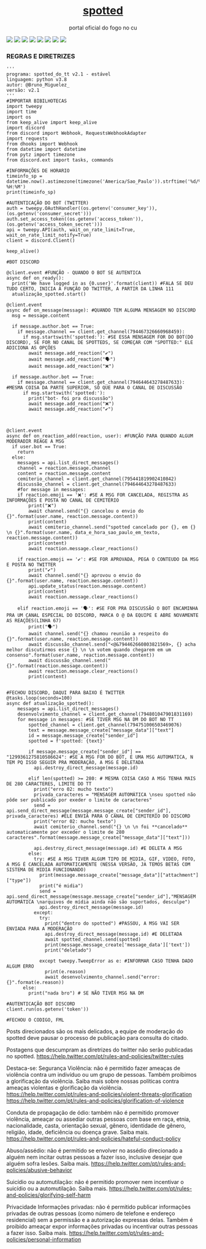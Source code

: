 <h1 align="center">
    <a href="https://twitter.com/Spotted_do_tt">spotted</a>
</h1>
<p align="center">portal oficial do fogo no cu</p>

[![](https://img.shields.io/discord/794297088246153246?color=7289da&label=Discord&logo=Discord&style=for-the-badge)](https://discord.gg/fHaMSAKsg7)
[![](https://img.shields.io/static/v1?label=project%20version&message=v2.1&color=sucess&style=for-the-badge)](https://github.com/apatacadof/spotted/blob/main/spotted_v2.py)
[![](https://img.shields.io/github/license/apatacadof/spotted?logo=&style=for-the-badge)](https://raw.githubusercontent.com/apatacadof/spotted/7a1142bd2d2aef7e32b69a8038080377b415d953/LICENSE)
[![](https://img.shields.io/static/v1?label=pyhon&message=2.7|3.5|3.6|3.7|3.8&logo=python&color=informational&style=for-the-badge)](https://www.python.org/)
[![](https://img.shields.io/static/v1?label=project&message=beta&color=yellowgreen&style=for-the-badge)](https://github.com/apatacadof/spotted/blob/main/spotted.py)
[![](https://img.shields.io/uptimerobot/status/m786806468-a734c9b76f9e14caac6270ec?style=for-the-badge)]()
[![](https://img.shields.io/uptimerobot/ratio/7/m786806468-a734c9b76f9e14caac6270ec?style=for-the-badge)]()
[![](https://img.shields.io/uptimerobot/ratio/m786806468-a734c9b76f9e14caac6270ec?label=uptime%20last%2030%20days&style=for-the-badge)]()


### REGRAS E DIRETRIZES
```
'''
programa: spotted_do_tt v2.1 - estável
linguagem: python v3.8
autor: @Bruno_Miguelez_
versão: v2.1
'''
#IMPORTAR BIBILHOTECAS
import tweepy
import time
import os
from keep_alive import keep_alive
import discord
from discord import Webhook, RequestsWebhookAdapter
import requests
from dhooks import Webhook
from datetime import datetime
from pytz import timezone
from discord.ext import tasks, commands

#INFORMAÇÕES DE HORARIO
timeinfo_sp = datetime.now().astimezone(timezone('America/Sao_Paulo')).strftime('%d/%m/%Y %H:%M')
print(timeinfo_sp)

#AUTENTICAÇÃO DO BOT (TWITTER)
auth = tweepy.OAuthHandler((os.getenv('consumer_key')),(os.getenv('consumer_secret')))
auth.set_access_token((os.getenv('access_token')),(os.getenv('access_token_secret')))
api = tweepy.API(auth, wait_on_rate_limit=True, wait_on_rate_limit_notify=True)
client = discord.Client()

keep_alive()

#BOT DISCORD

@client.event #FUNÇÃO - QUANDO O BOT SE AUTENTICA
async def on_ready():
  print('We have logged in as {0.user}'.format(client)) #FALA SE DEU TUDO CERTO, INICIA A FUNÇÃO DO TWITTER, A PARTIR DA LINHA 111
  atualização_spotted.start()

@client.event
async def on_message(message): #QUANDO TEM ALGUMA MENSAGEM NO DISCORD
  msg = message.content

  if message.author.bot == True:
    if message.channel == client.get_channel(794467326660968459):
      if msg.startswith('spotted:'): #SE ESSA MENSAGEM FOR DO BOT(DO DISCORD), SE FOR NO CANAL DE SPOTTEDS, SE COMEÇAR COM "SPOTTED:" ELE ADICIONA AS OPÇÕES 
        await message.add_reaction("✔️")
        await message.add_reaction("🗣️")
        await message.add_reaction("❌")

  if message.author.bot == True:
    if message.channel == client.get_channel(794644643278487633): #MESMA COISA DA PARTE SUPERIOR, SÓ QUE PARA O CANAL DE DISCUSSÃO
      if msg.startswith('spotted:'):
        print("bot- foi pra discussão")
        await message.add_reaction("❌")
        await message.add_reaction("✔️")

    

@client.event
async def on_reaction_add(reaction, user): #FUNÇÃO PARA QUANDO ALGUM MODERADIR REAGE A MSG
  if user.bot == True:
    return
  else:
    messages = api.list_direct_messages()
    channel = reaction.message.channel
    content = reaction.message.content
    cemiterio_channel = client.get_channel(795441819902410842)
    discussão_channel = client.get_channel(794644643278487633)
    #for message in messages:
    if reaction.emoji == '❌': #SE A MSG FOR CANCELADA, REGISTRA AS INFORMAÇÕES E POSTA NO CANAL DE CEMITÉRIO
        print("❌")
        await channel.send("{} cancelou o envio do {}".format(user.name, reaction.message.content))
        print(content)
        await cemiterio_channel.send("spotted cancelado por {}, em {} \n {}".format(user.name, data_e_hora_sao_paulo_em_texto, reaction.message.content))
        print(content)
        await reaction.message.clear_reactions()
      
    if reaction.emoji == '✔️': #SE FOR APROVADA, PEGA O CONTEUDO DA MSG E POSTA NO TWITTER
        print("✔️")     
        await channel.send("{} aprovou o envio do {}".format(user.name, reaction.message.content))
        api.update_status(reaction.message.content)
        print(content)
        await reaction.message.clear_reactions()

    elif reaction.emoji == '🗣️': #SE FOR PRA DISCUSSÃO O BOT ENCAMINHA PRA UM CANAL ESPECIAL DO DISCORD, MARCA O @ DA EQUIPE E ABRE NOVAMENTE AS REAÇÕES(LINHA 67)
        print("🗣️")
        await channel.send("{} chamou reunião a respeito do {}".format(user.name, reaction.message.content))
        await discussão_channel.send("<@&794462660803821569>, {} acha melhor discutirmos esse {} \n \n votem quando chegarem em um consenso".format(user.name, reaction.message.content))
        await discussão_channel.send("{}".format(reaction.message.content))
        await reaction.message.clear_reactions()
        print(content)
    
    
#FECHOU DISCORD, DAQUI PARA BAIXO É TWITTER
@tasks.loop(seconds=100)
async def atualização_spotted():
    messages = api.list_direct_messages()
    desenvolvimento_channel = client.get_channel(794801047901831169)
    for message in messages: #SE TIVER MSG NA DM DO BOT NO TT
        spotted_channel = client.get_channel(794751006503469076)
        text = message.message_create["message_data"]["text"]
        id = message.message_create["sender_id"]
        spotted = f'spotted: {text}'

        if message.message_create["sender_id"] == "1299361275810586624": #SE A MSG FOR DO BOT, É UMA MSG AUTOMATICA, N TEM PQ ISSO SEGUIR PRA MODERAÇÃO, A MSG É DELETADA
          api.destroy_direct_message(message.id)

        elif len(spotted) >= 280: # MESMA COISA CASO A MSG TENHA MAIS DE 280 CARACTERES, LIMITE DO TT
          print("erro 02: mucho texto")
          privada_caracteres = "MENSAGEM AUTOMÁTICA \nseu spotted não pôde ser publicado por exeder o limite de caracteres"
          send = api.send_direct_message(message.message_create["sender_id"], privada_caracteres) #ELE ENVIA PARA O CANAL DE CEMITERIO DO DISCORD
          print("error 02: mucho texto")
          await cemiterio_channel.send("{} \n \n foi **cancelado** automaticamente por exceder o limite de 280 caracteres".format(message.message_create["message_data"]["text"]))

          api.destroy_direct_message(message.id) #E DELETA A MSG
        else:
          try: #SE A MSG TIVER ALGUM TIPO DE MIDIA, GIF, VIDEO, FOTO, A MSG É CANCELADA AUTOMATICAMENTE (NESSA VERSÃO, JA TEMOS BETAS COM SISTEMA DE MIDIA FUNCIONANDO)
            print(message.message_create["message_data"]["attachment"]["type"])
            print("é midia")
            send = api.send_direct_message(message.message_create["sender_id"],"MENSAGEM AUTOMÁTICA \narquivos de mídia ainda não são suportados, desculpe")
            api.destroy_direct_message(message.id)
          except:
            try:
              print("dentro do spotted") #PASSOU, A MSG VAI SER ENVIADA PARA A MODERAÇÃO
              api.destroy_direct_message(message.id) #E DELETADA
              await spotted_channel.send(spotted)
              print(message.message_create['message_data']['text'])
              print("deletado")

            except tweepy.TweepError as e: #INFORMAR CASO TENHA DADO ALGUM ERRO
              print(e.reason)
              await desenvolvimento_channel.send("error: {}".format(e.reason))
      else:
        print("nada bro") # SE NÃO TIVER MSG NA DM

#AUTENTICAÇÃO BOT DISCORD
client.run(os.getenv('token'))

#FECHOU O CODIGO, FML
```
Posts direcionados são os mais delicados, a equipe de moderação do spotted deve pausar o processo de publicação para consulta do citado.

Postagens que descumpram as diretrizes do twitter não serão publicadas no spotted. https://help.twitter.com/pt/rules-and-policies/twitter-rules

Destaca-se:
Segurança
Violência: não é permitido fazer ameaças de violência contra um indivíduo ou um grupo de pessoas. Também proibimos a glorificação da violência. Saiba mais sobre nossas políticas contra ameaças violentas e glorificação da violência. 
https://help.twitter.com/pt/rules-and-policies/violent-threats-glorification
https://help.twitter.com/pt/rules-and-policies/glorification-of-violence

Conduta de propagação de ódio: também não é permitido promover violência, ameaçar ou assediar outras pessoas com base em raça, etnia, nacionalidade, casta, orientação sexual, gênero, identidade de gênero, religião, idade, deficiência ou doença grave. Saiba mais. 
https://help.twitter.com/pt/rules-and-policies/hateful-conduct-policy

Abuso/assédio: não é permitido se envolver no assédio direcionado a alguém nem incitar outras pessoas a fazer isso, inclusive desejar que alguém sofra lesões. Saiba mais.
https://help.twitter.com/pt/rules-and-policies/abusive-behavior

Suicídio ou automutilação: não é permitido promover nem incentivar o suicídio ou a automutilação. Saiba mais.
https://help.twitter.com/pt/rules-and-policies/glorifying-self-harm

Privacidade
Informações privadas: não é permitido publicar informações privadas de outras pessoas (como número de telefone e endereço residencial) sem a permissão e a autorização expressas delas. Também é proibido ameaçar expor informações privadas ou incentivar outras pessoas a fazer isso. Saiba mais.
https://help.twitter.com/pt/rules-and-policies/personal-information
